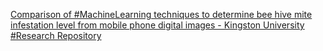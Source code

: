 [Comparison of #MachineLearning techniques to determine bee hive mite infestation level from mobile phone digital images - Kingston University #Research Repository](https://qi.tc/qi/112787)